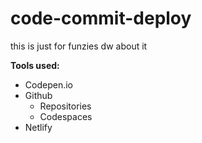 # code-commit-deploy
this is just for funzies dw about it

**Tools used:**
* Codepen.io
* Github
    * Repositories
    * Codespaces
* Netlify 
